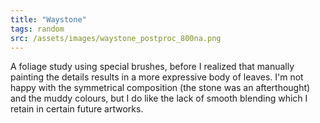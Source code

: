 ```yaml
---
title: "Waystone"
tags: random
src: /assets/images/waystone_postproc_800na.png
---
```

A foliage study using special brushes, before I realized that manually painting the details results in a more expressive body of leaves. I'm not happy with the symmetrical composition (the stone was an afterthought) and the muddy colours, but I do like the lack of smooth blending which I retain in certain future artworks.
